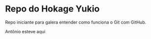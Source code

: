 # Repo do Hokage Yukio

Repo iniciante para galera entender como funciona o Git com GitHub.

Antônio esteve aqui
